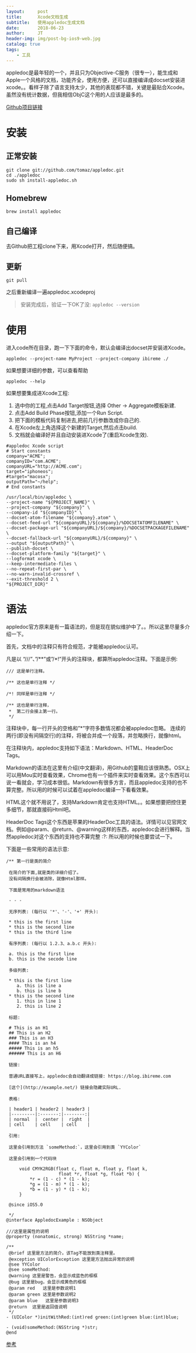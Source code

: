 ```yaml
---
layout:     post
title:      Xcode文档生成
subtitle:   使用appledoc生成文档
date:       2018-06-23
author:     JT
header-img: img/post-bg-ios9-web.jpg
catalog: true
tags:
    - 工具
---
```


appledoc是最年轻的一个，并且只为Objective-C服务（很专一），能生成和Apple一个风格的文档，功能齐全，使用方便，还可以直接编译成docset安装进xcode。。看样子除了语言支持太少，其他的表现都不错，关键是最贴合Xcode。 虽然没有统计数据，但我相信ObjC这个用的人应该是最多的。 

[Github项目链接](https://github.com/tomaz/appledoc)


# 安装

## 正常安装

```
git clone git://github.com/tomaz/appledoc.git
cd ./appledoc
sudo sh install-appledoc.sh
```

## Homebrew

`brew install appledoc`

## 自己编译

去Github把工程clone下来，用Xcode打开，然后随便搞。

## 更新

`git pull`

之后重新编译一遍appledoc.xcodeproj

> 安装完成后，验证一下OK了没: `appledoc --version`

# 使用

进入code所在目录，跑一下下面的命令，默认会编译出docset并安装进Xcode。

`appledoc --project-name MyProject --project-company ibireme ./`

如果想要详细的参数，可以查看帮助

`appledoc --help`

如果想要集成进Xcode工程:

1. 选中你的工程,点击Add Target按钮,选择 Other -> Aggregate模板新建.
2. 点击Add Build Phase按钮,添加一个Run Script.
3. 把下面的模板代码复制进去,把前几行参数改成你自己的.
4. 在Xcode左上角选择这个新建的Target,然后点击build.
5. 文档就会编译好并且自动安装进Xcode了(重启Xcode生效).

```
#appledoc Xcode script  
# Start constants  
company="ACME";  
companyID="com.ACME";
companyURL="http://ACME.com";
target="iphoneos";
#target="macosx";
outputPath="~/help";
# End constants
 
/usr/local/bin/appledoc \
--project-name "${PROJECT_NAME}" \
--project-company "${company}" \
--company-id "${companyID}" \
--docset-atom-filename "${company}.atom" \
--docset-feed-url "${companyURL}/${company}/%DOCSETATOMFILENAME" \
--docset-package-url "${companyURL}/${company}/%DOCSETPACKAGEFILENAME" \
--docset-fallback-url "${companyURL}/${company}" \
--output "${outputPath}" \
--publish-docset \
--docset-platform-family "${target}" \
--logformat xcode \
--keep-intermediate-files \
--no-repeat-first-par \
--no-warn-invalid-crossref \
--exit-threshold 2 \
"${PROJECT_DIR}"
```

# 语法

appledoc官方原来是有一篇语法的，但是现在貌似维护中了。。所以这里尽量多介绍一下。

首先，文档中的注释只有符合规范，才能被appledoc认可。

凡是以 “///”、”/**”或”/*!”开头的注释块，都算所appledoc注释。下面是示例:

```
/// 这是单行注释。
 
/** 这也是单行注释 */
 
/*! 同样是单行注释 */
 
/** 这也是单行注释，
 *  第二行会接上第一行。
 */
```

注释块中，每一行开头的空格和”*”字符多数情况都会被appledoc忽略。
连续的两行(即没有间隔空行)的注释，将被合并成一个段落，并忽略换行，就像html。

在注释块内，appledoc支持如下语法：Markdown、HTML、HeaderDoc Tags。

Markdown的语法在这里有介绍(中文翻译)，用Github的童鞋应该很熟悉。OSX上可以用Mou实时查看效果，Chrome也有一个插件来实时查看效果。这个东西可以说一看就会，学习成本很低。Markdown有很多方言，而且appledoc支持的也不算完整。所以用的时候可以试着在appledoc编译一下看看效果。

HTML这个就不用说了，支持Markdown肯定也支持HTML。。如果想要把控住更多细节，那就直接码Html吧。

HeaderDoc Tags这个东西是苹果的HeaderDoc工具的语法。详情可以见官网文档。例如@param、@return、@warning这样的东西，appledoc会进行解释。当然appledoc对这个东西的支持也不算完整 :?: 所以用的时候也要尝试一下。

下面是一些常用的语法示意:

```
/** 第一行是类的简介
 
 在简介的下面,就是类的详细介绍了。
 没有间隔换行会被消除，就像Html那样。
 
 下面是常用的markdown语法
 
 - - -
 
 无序列表: (每行以 '*'、'-'、'+' 开头):
 
 * this is the first line
 * this is the second line
 * this is the third line
 
 有序列表: (每行以 1.2.3、a.b.c 开头):
 
 a. this is the first line
 b. this is the secode line
 
 多级列表:
 
 * this is the first line
    a. this is line a
    b. this is line b
 * this is the second line
    1. this in line 1
    2. this is line 2
 
 标题:
 
 # This is an H1
 ## This is an H2
 ### This is an H3
 #### This is an h4
 ##### This is an h5
 ###### This is an H6
 
 链接:
 
 普通URL直接写上，appledoc会自动翻译成链接: https://blog.ibireme.com
 
 [这个](http://example.net/) 链接会隐藏实际URL.
 
 表格:
 
 | header1 | header2 | header3 |
 |---------|:-------:|--------:|
 | normal  |  center |  right  |
 | cell    | cell    | cell    |
 
 引用:
 
 这里会引用到方法 `someMethod:`，这里会引用到类 `YYColor`
 
 这里会引用到一个代码块
 
     void CMYK2RGB(float c, float m, float y, float k, 
                    float *r, float *g, float *b) {
         *r = (1 - c) * (1 - k);
         *g = (1 - m) * (1 - k);
         *b = (1 - y) * (1 - k);
     }
 
 @since iOS5.0
 
 */
@interface AppledocExample : NSObject
 
///这里是属性的说明
@property (nonatomic, strong) NSString *name;
 
/** 
 @brief 这里是方法的简介。该Tag不能放到类注释里。
 @exception UIColorException 这里是方法抛出异常的说明
 @see YYColor
 @see someMethod:
 @warning 这里是警告，会显示成蓝色的框框
 @bug 这里是bug，会显示成黄色的框框
 @param red   这里是参数说明1
 @param green 这里是参数说明2
 @param blue   这里是参数说明3
 @return  这里是返回值说明
 */
- (UIColor *)initWithRed:(int)red green:(int)green blue:(int)blue;
 
- (void)someMethod:(NSString *)str;
@end
```

[参考](https://blog.ibireme.com/2013/08/26/appledoc-guide/)



